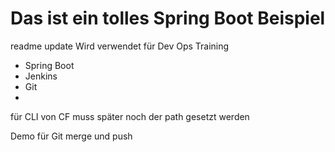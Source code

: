 # Das ist ein tolles Spring Boot Beispiel

readme update
Wird verwendet für Dev Ops Training
- Spring Boot
- Jenkins
- Git
- 

für CLI von CF muss später noch der path gesetzt werden

Demo für Git merge und push
